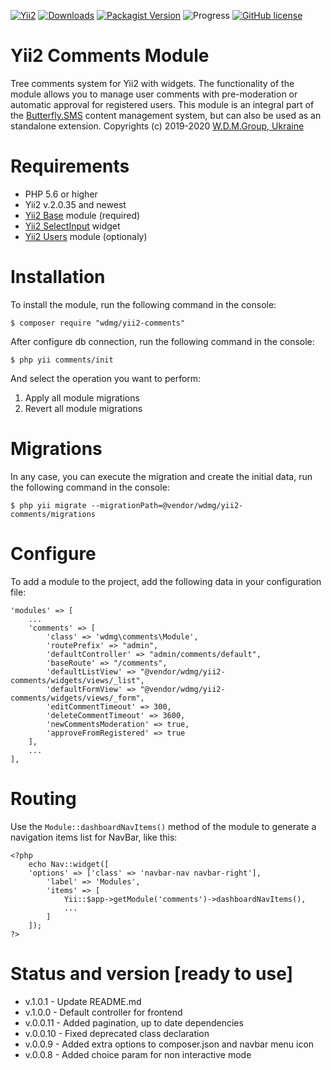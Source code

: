 [![Yii2](https://img.shields.io/badge/required-Yii2_v2.0.35-blue.svg)](https://packagist.org/packages/yiisoft/yii2)
[![Downloads](https://img.shields.io/packagist/dt/wdmg/yii2-comments.svg)](https://packagist.org/packages/wdmg/yii2-comments)
[![Packagist Version](https://img.shields.io/packagist/v/wdmg/yii2-comments.svg)](https://packagist.org/packages/wdmg/yii2-comments)
![Progress](https://img.shields.io/badge/progress-ready_to_use-green.svg)
[![GitHub license](https://img.shields.io/github/license/wdmg/yii2-comments.svg)](https://github.com/wdmg/yii2-comments/blob/master/LICENSE)

# Yii2 Comments Module
Tree comments system for Yii2 with widgets. The functionality of the module allows you to manage user comments with pre-moderation or automatic approval for registered users.
This module is an integral part of the [Butterfly.SMS](https://butterflycms.com/) content management system, but can also be used as an standalone extension.
Copyrights (c) 2019-2020 [W.D.M.Group, Ukraine](https://wdmg.com.ua/)

# Requirements 
* PHP 5.6 or higher
* Yii2 v.2.0.35 and newest
* [Yii2 Base](https://github.com/wdmg/yii2-base) module (required)
* [Yii2 SelectInput](https://github.com/wdmg/yii2-selectinput) widget
* [Yii2 Users](https://github.com/wdmg/yii2-users) module (optionaly)

# Installation
To install the module, run the following command in the console:

`$ composer require "wdmg/yii2-comments"`

After configure db connection, run the following command in the console:

`$ php yii comments/init`

And select the operation you want to perform:
  1) Apply all module migrations
  2) Revert all module migrations

# Migrations
In any case, you can execute the migration and create the initial data, run the following command in the console:

`$ php yii migrate --migrationPath=@vendor/wdmg/yii2-comments/migrations`

# Configure
To add a module to the project, add the following data in your configuration file:

    'modules' => [
        ...
        'comments' => [
            'class' => 'wdmg\comments\Module',
            'routePrefix' => "admin",
            'defaultController' => "admin/comments/default",
            'baseRoute' => "/comments",
            'defaultListView' => "@vendor/wdmg/yii2-comments/widgets/views/_list",
            'defaultFormView' => "@vendor/wdmg/yii2-comments/widgets/views/_form",
            'editCommentTimeout' => 300,
            'deleteCommentTimeout' => 3600,
            'newCommentsModeration' => true,
            'approveFromRegistered' => true
        ],
        ...
    ],

# Routing
Use the `Module::dashboardNavItems()` method of the module to generate a navigation items list for NavBar, like this:

    <?php
        echo Nav::widget([
        'options' => ['class' => 'navbar-nav navbar-right'],
            'label' => 'Modules',
            'items' => [
                Yii::$app->getModule('comments')->dashboardNavItems(),
                ...
            ]
        ]);
    ?>

# Status and version [ready to use]
* v.1.0.1 - Update README.md
* v.1.0.0 - Default controller for frontend
* v.0.0.11 - Added pagination, up to date dependencies
* v.0.0.10 - Fixed deprecated class declaration
* v.0.0.9 - Added extra options to composer.json and navbar menu icon
* v.0.0.8 - Added choice param for non interactive mode